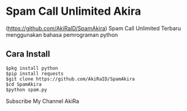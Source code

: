 # Spam Call Unlimited Akira
(https://github.com/AkiRaID/SpamAkira)
Spam Call Unlimited Terbaru menggunakan bahasa pemrograman python

## Cara Install
```
$pkg install python
$pip install requests
$git clone https://github.com/AkiRaID/SpamAkira
$cd SpamAkira
$python spam.py
```


Subscribe My Channel AkiRa

